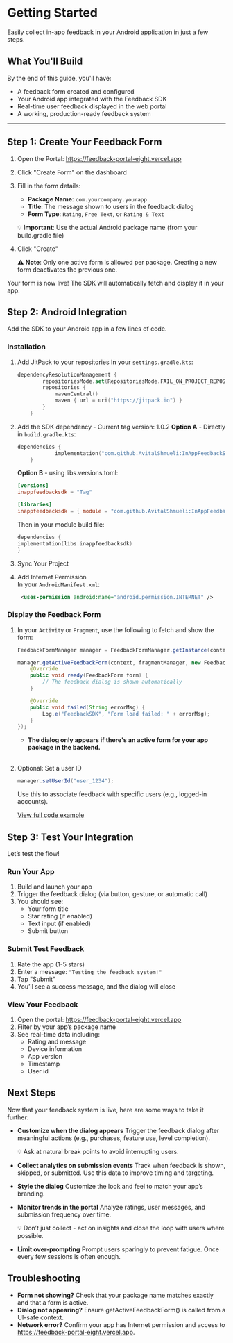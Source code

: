 # Getting Started

Easily collect in-app feedback in your Android application in just a few steps.

## What You'll Build
By the end of this guide, you'll have:

- A feedback form created and configured
- Your Android app integrated with the Feedback SDK
- Real-time user feedback displayed in the web portal
- A working, production-ready feedback system

---

## Step 1: Create Your Feedback Form

1. Open the Portal: https://feedback-portal-eight.vercel.app
2. Click "Create Form" on the dashboard
3. Fill in the form details:
   * **Package Name**: `com.yourcompany.yourapp`
   * **Title**: The message shown to users in the feedback dialog
   * **Form Type**: `Rating`, `Free Text`, or `Rating & Text`

   💡 **Important**: Use the actual Android package name (from your build.gradle file)

4. Click "Create"

   ⚠️ **Note**: Only one active form is allowed per package. Creating a new form deactivates the previous one.


Your form is now live! The SDK will automatically fetch and display it in your app.



## Step 2: Android Integration
Add the SDK to your Android app in a few lines of code.

### Installation

1. Add JitPack to your repositories
   In your `settings.gradle.kts`:
   ```kotlin
   dependencyResolutionManagement {
           repositoriesMode.set(RepositoriesMode.FAIL_ON_PROJECT_REPOS)
           repositories {
               mavenCentral()
               maven { url = uri("https://jitpack.io") }
           }
       }
   ```
   
2. Add the SDK dependency - Current tag version: 1.0.2
   **Option A** - Directly in `build.gradle.kts`:
   ```kotlin
   dependencies {
               implementation("com.github.AvitalShmueli:InAppFeedbackSDK:Tag")
       }
   ```

   **Option B** - using libs.versions.toml:
   ```toml
   [versions]
   inappfeedbacksdk = "Tag"
   
   [libraries]
   inappfeedbacksdk = { module = "com.github.AvitalShmueli:InAppFeedbackSDK", version.ref = "inappfeedbacksdk" }
   ``` 
   Then in your module build file:
   ```kotlin
   dependencies {
   implementation(libs.inappfeedbacksdk)
   }
   ```  
   
3. Sync Your Project

4. Add Internet Permission    
   In your `AndroidManifest.xml`:
   ```xml    
    <uses-permission android:name="android.permission.INTERNET" />    
   ```  

### Display the Feedback Form
1. In your `Activity` or `Fragment`, use the following to fetch and show the form:
   ```java
   FeedbackFormManager manager = FeedbackFormManager.getInstance(context);
   
   manager.getActiveFeedbackForm(context, fragmentManager, new FeedbackFormManager.FeedbackFormCallback<FeedbackForm>() {
       @Override
       public void ready(FeedbackForm form) {
           // The feedback dialog is shown automatically
       }
   
       @Override
       public void failed(String errorMsg) {
           Log.e("FeedbackSDK", "Form load failed: " + errorMsg);
       }
   });
   ```

   * **The dialog only appears if there's an active form for your app package in the backend.**

   <br>  

2. Optional: Set a user ID  
   ```java  
   manager.setUserId("user_1234");  
   ```
   Use this to associate feedback with specific users (e.g., logged-in accounts).

   [View full code example](./integration-examples)



## Step 3: Test Your Integration
Let’s test the flow!

### Run Your App
1. Build and launch your app
2. Trigger the feedback dialog (via button, gesture, or automatic call)
3. You should see:
   * Your form title
   * Star rating (if enabled)
   * Text input (if enabled)
   * Submit button

### Submit Test Feedback

1. Rate the app (1-5 stars)
2. Enter a message: `"Testing the feedback system!"`
3. Tap "Submit"
4. You’ll see a success message, and the dialog will close

### View Your Feedback

1. Open the portal: https://feedback-portal-eight.vercel.app
2. Filter by your app’s package name
3. See real-time data including:
   * Rating and message
   * Device information
   * App version
   * Timestamp
   * User id



## Next Steps
Now that your feedback system is live, here are some ways to take it further:
- **Customize when the dialog appears**
  Trigger the feedback dialog after meaningful actions (e.g., purchases, feature use, level completion).

  💡 Ask at natural break points to avoid interrupting users.
  
- **Collect analytics on submission events**
  Track when feedback is shown, skipped, or submitted. Use this data to improve timing and targeting.
  
- **Style the dialog**
  Customize the look and feel to match your app’s branding.
  
- **Monitor trends in the portal**
  Analyze ratings, user messages, and submission frequency over time.

  💡 Don’t just collect - act on insights and close the loop with users where possible.
  
- **Limit over-prompting**
  Prompt users sparingly to prevent fatigue. Once every few sessions is often enough.


## Troubleshooting
- **Form not showing?** Check that your package name matches exactly and that a form is active.
- **Dialog not appearing?** Ensure getActiveFeedbackForm() is called from a UI-safe context.
- **Network error?** Confirm your app has Internet permission and access to https://feedback-portal-eight.vercel.app.
